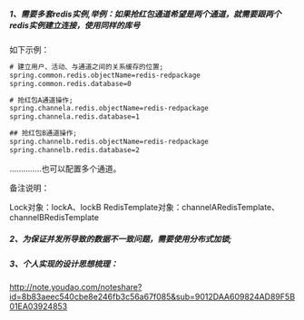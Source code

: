 
##### 1、需要多套redis实例,举例：如果抢红包通道希望是两个通道，就需要跟两个redis实例建立连接，使用同样的库号

如下示例：

```xml
# 建立用户、活动、与通道之间的关系缓存的位置;
spring.common.redis.objectName=redis-redpackage
spring.common.redis.database=0

# 抢红包A通道操作;
spring.channela.redis.objectName=redis-redpackage
spring.channela.redis.database=1

## 抢红包B通道操作;
spring.channelb.redis.objectName=redis-redpackage
spring.channelb.redis.database=2
```

..............也可以配置多个通道。

备注说明：

Lock对象：lockA、lockB
RedisTemplate对象：channelARedisTemplate、channelBRedisTemplate


##### 2、为保证并发所导致的数据不一致问题，需要使用分布式加锁;



##### 3、个人实现的设计思想梳理：
http://note.youdao.com/noteshare?id=8b83aeec540cbe8e246fb3c56a67f085&sub=9012DAA609824AD89F5B01EA03924853